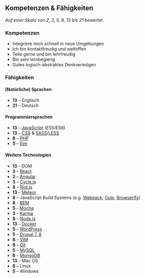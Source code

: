 ## Kompetenzen & Fähigkeiten

_Auf einer Skala von 2, 3, 5, 8, 13 bis 21 bewertet._

### Kompetenzen

* Integriere mich schnell in neue Umgebungen
* Ich bin kontaktfreudig und weltoffen
* Teile gerne und bin lehrfreudig
* Bin sehr lernbegierig
* Gutes logisch-abstraktes Denkvermögen

### Fähigkeiten

#### (Natürliche) Sprachen

* **13** – Englisch
* **21** – Deutsch

#### Programmiersprachen

* **13** – [JavaScript](http://www.ecma-international.org/ecma-262/6.0/) (ES5/ES6)
* **13** – [CSS](https://www.w3.org/Style/CSS/) & [SASS](http://sass-lang.com/)/[LESS](http://lesscss.org/)
* **8** – [PHP](http://php.net/)
* **5** – [Elm](http://elm-lang.org)

#### Weitere Technologien

* **13** - DOM
* **3** – [React](https://facebook.github.io/react/)
* **2** – [Angular](https://angular.io/)
* **3** – [Cycle.js](http://cycle.js.org/)
* **8** – [Riot.js](http://riotjs.com)
* **13** – [Meteor](http://meteor.com)
* **8** – JavaScript Build Systems (e.g. [Webpack](https://webpack.github.io/), [Gulp](http://gulpjs.com/), [Browserify](http://browserify.org/))
* **8** - [BEM](https://bem.info/)
* **5** - [Mocha](https://mochajs.org/)
* **3** - [Karma](https://karma-runner.github.io)
* **8** – [Node.js](http://nodejs.org/)
* **13** – [Docker](http://docker.com/)
* **5** – [WordPress](http://wordpress.org/)
* **5** – [Drupal 7, 8](http://drupal.org/)
* **8** – [VIM](http://www.vim.org/)
* **8** – [Git](https://www.git-scm.com/)
* **5** – [MySQL](https://www.mysql.com/)
* **8** – [MongoDB](http://www.mongodb.org/)
* **13** – Mac OS
* **8** – Linux
* **5** – Windows

